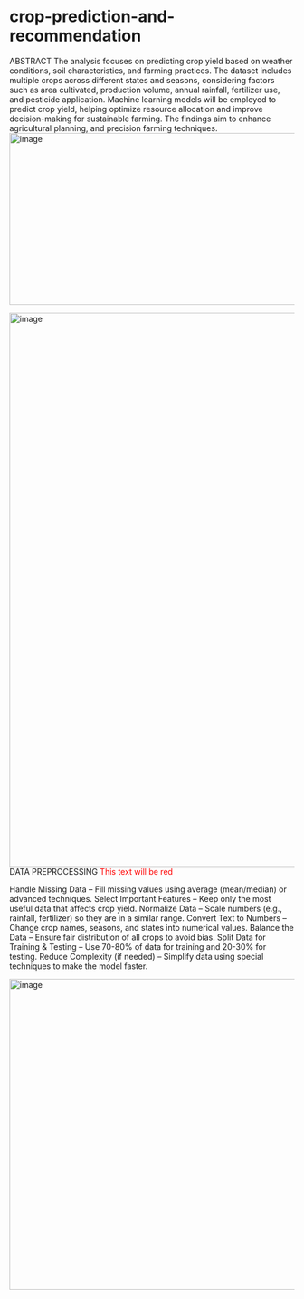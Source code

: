 # crop-prediction-and-recommendation
ABSTRACT
The analysis focuses on predicting crop yield based on weather conditions, soil characteristics, and farming practices.
 The dataset includes multiple crops across different states and seasons, considering factors such as area cultivated, production volume, annual rainfall, fertilizer use, and pesticide application. 
Machine learning models will be employed to predict crop yield, helping optimize resource allocation and improve decision-making for sustainable farming. 
The findings aim to enhance agricultural planning, and precision farming techniques.
<img width="3498" height="304" alt="image" src="https://github.com/user-attachments/assets/2ec41f0f-f9dd-40c4-9ed5-a68a8cbf80c9" />

<img width="1304" height="980" alt="image" src="https://github.com/user-attachments/assets/65614ddc-b701-4410-b70a-4e2ad5f1cb1b" />
DATA PREPROCESSING
<span style="color:red">This text will be red</span>

Handle Missing Data – Fill missing values using average (mean/median) or advanced techniques.
Select Important Features – Keep only the most useful data that affects crop yield.
Normalize Data – Scale numbers (e.g., rainfall, fertilizer) so they are in a similar range.
Convert Text to Numbers – Change crop names, seasons, and states into numerical values.
Balance the Data – Ensure fair distribution of all crops to avoid bias.
Split Data for Training & Testing – Use 70-80% of data for training and 20-30% for testing.
Reduce Complexity (if needed) – Simplify data using special techniques to make the model faster.

<img width="1519" height="550" alt="image" src="https://github.com/user-attachments/assets/246e4e1b-2812-4f21-9c6d-6943d2533b53" />

